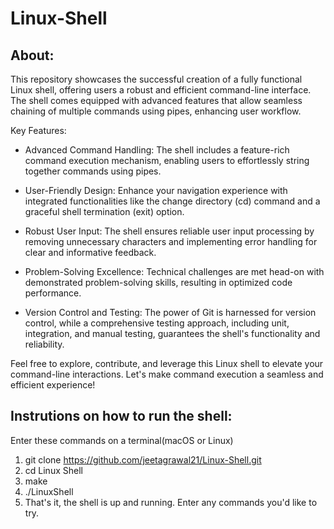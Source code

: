# Linux-Shell

## About:

This repository showcases the successful creation of a fully functional Linux shell, offering users a robust and efficient command-line interface. The shell comes equipped with advanced features that allow seamless chaining of multiple commands using pipes, enhancing user workflow.

Key Features:

* Advanced Command Handling: The shell includes a feature-rich command execution mechanism, enabling users to effortlessly string together commands using pipes.

* User-Friendly Design: Enhance your navigation experience with integrated functionalities like the change directory (cd) command and a graceful shell termination (exit) option.

* Robust User Input: The shell ensures reliable user input processing by removing unnecessary characters and implementing error handling for clear and informative feedback.

* Problem-Solving Excellence: Technical challenges are met head-on with demonstrated problem-solving skills, resulting in optimized code performance.

* Version Control and Testing: The power of Git is harnessed for version control, while a comprehensive testing approach, including unit, integration, and manual testing, guarantees the shell's functionality and reliability.

Feel free to explore, contribute, and leverage this Linux shell to elevate your command-line interactions. Let's make command execution a seamless and efficient experience!

## Instrutions on how to run the shell:

Enter these commands on a terminal(macOS or Linux)

1) git clone https://github.com/jeetagrawal21/Linux-Shell.git
2) cd Linux Shell
3) make
4) ./LinuxShell
5) That's it, the shell is up and running. Enter any commands you'd like to try.





